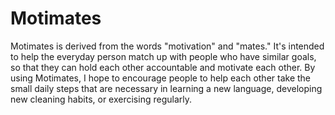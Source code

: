 # Motimates

Motimates is derived from the words "motivation" and "mates." It's intended to help the everyday person match up with people who have similar goals, so that they can hold each other accountable and motivate each other. By using Motimates, I hope to encourage people to help each other take the small daily steps that are necessary in learning a new language, developing new cleaning habits, or exercising regularly.
